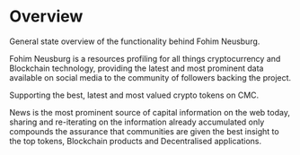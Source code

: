 # Overview
General state overview of the functionality behind Fohim Neusburg. 

Fohim Neusburg is a resources profiling for all things cryptocurrency and Blockchain technology, providing the latest and most prominent data available on social media to the community of followers backing the project.

Supporting the best, latest and most valued crypto tokens on CMC.

News is the most prominent source of capital information on the web today, sharing and re-iterating on the information already accumulated only compounds the assurance that communities are given the best insight to the top tokens, Blockchain products and Decentralised applications. 
